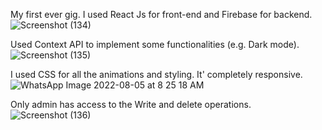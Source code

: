 My first ever gig. I used React Js for front-end and Firebase for backend.
![Screenshot (134)](https://user-images.githubusercontent.com/110647930/182991416-495b1b51-775a-4cb9-9754-3eeaa015b994.png)

Used Context API to implement some functionalities (e.g. Dark mode).
![Screenshot (135)](https://user-images.githubusercontent.com/110647930/182991440-e92c539b-0251-461c-b646-51854e0050d3.png)

I used CSS for all the animations and styling. It' completely responsive.
![WhatsApp Image 2022-08-05 at 8 25 18 AM](https://user-images.githubusercontent.com/110647930/182991946-377a5317-0cb0-46e6-96de-ca88ed5876fa.jpeg)

Only admin has access to the Write and delete operations.
![Screenshot (136)](https://user-images.githubusercontent.com/110647930/182992206-f79b9f93-b1fd-4d1d-a5eb-584361b8cdc2.png)
